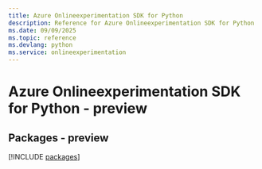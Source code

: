 ```yaml
---
title: Azure Onlineexperimentation SDK for Python
description: Reference for Azure Onlineexperimentation SDK for Python
ms.date: 09/09/2025
ms.topic: reference
ms.devlang: python
ms.service: onlineexperimentation
---
```

# Azure Onlineexperimentation SDK for Python - preview
## Packages - preview
[!INCLUDE [packages](onlineexperimentation-index.md)]
